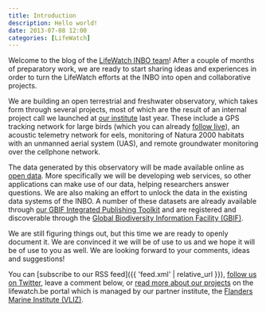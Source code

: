 ```yaml
---
title: Introduction
description: Hello world!
date: 2013-07-08 12:00
categories: [LifeWatch]
---
```


Welcome to the blog of the [LifeWatch INBO team](/)! After a couple of months of preparatory work, we are ready to start sharing ideas and experiences in order to turn the LifeWatch efforts at the INBO into open and collaborative projects.

We are building an open terrestrial and freshwater observatory, which takes form through several projects, most of which are the result of an internal project call we launched at [our institute](https://www.inbo.be/en) last year. These include a GPS tracking network for large birds (which you can already [follow live](http://www.lifewatch.be/en/vogels)), an acoustic telemetry network for eels, monitoring of Natura 2000 habitats with an unmanned aerial system (UAS), and remote groundwater monitoring over the cellphone network.

The data generated by this observatory will be made available online as [open data](http://opendefinition.org/). More specifically we will be developing web services, so other applications can make use of our data, helping researchers answer questions. We are also making an effort to unlock the data in the existing data systems of the INBO. A number of these datasets are already available through [our GBIF Integrated Publishing Toolkit](https://ipt.inbo.be) and are registered and discoverable through the [Global Biodiversity Information Facility (GBIF)](http://www.gbif.org/).

We are still figuring things out, but this time we are ready to openly document it. We are convinced it we will be of use to us and we hope it will be of use to you as well. We are looking forward to your comments, ideas and suggestions!

You can [subscribe to our RSS feed]({{ 'feed.xml' | relative_url }}), [follow us on Twitter](https://twitter.com/LifeWatchINBO), leave a comment below, or [read more about our projects](http://www.lifewatch.be/en/sensors) on the lifewatch.be portal which is managed by our partner institute, the [Flanders Marine Institute (VLIZ)](http://www.vliz.be/en).

